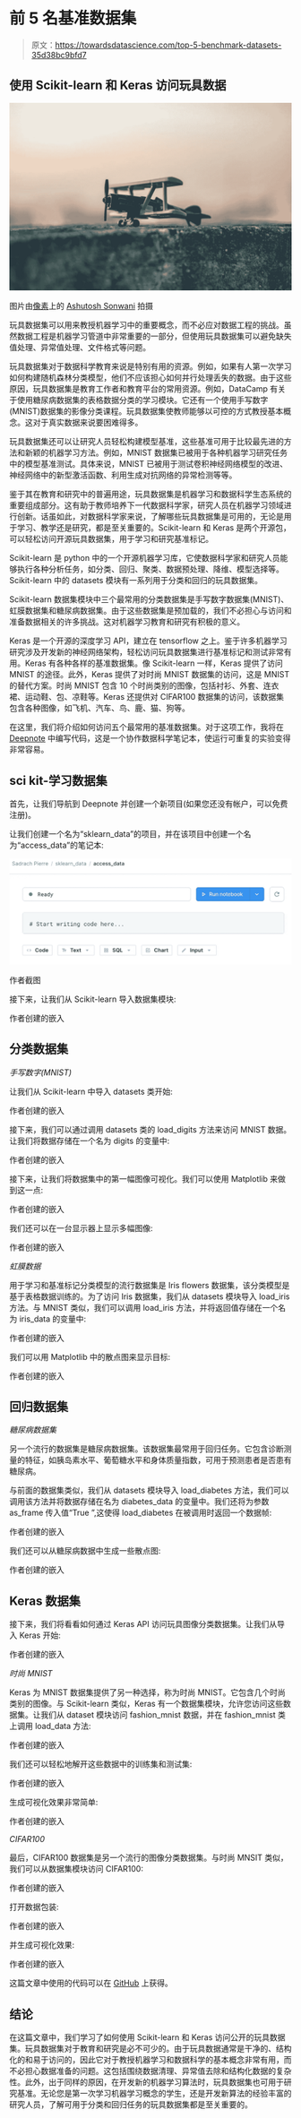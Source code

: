 # 前 5 名基准数据集

> 原文：<https://towardsdatascience.com/top-5-benchmark-datasets-35d38bc9bfd7>

## 使用 Scikit-learn 和 Keras 访问玩具数据

![](img/e9ce50b05379bc1315db1fde81d80717.png)

图片由[像素](https://www.pexels.com/photo/black-and-brown-wooden-plane-scale-model-1720957/)上的 [Ashutosh Sonwani](https://www.pexels.com/@ashutoshsonwani/) 拍摄

玩具数据集可以用来教授机器学习中的重要概念，而不必应对数据工程的挑战。虽然数据工程是机器学习管道中非常重要的一部分，但使用玩具数据集可以避免缺失值处理、异常值处理、文件格式等问题。

玩具数据集对于数据科学教育来说是特别有用的资源。例如，如果有人第一次学习如何构建随机森林分类模型，他们不应该担心如何并行处理丢失的数据。由于这些原因，玩具数据集是教育工作者和教育平台的常用资源。例如，DataCamp 有关于使用糖尿病数据集的表格数据分类的学习模块。它还有一个使用手写数字(MNIST)数据集的影像分类课程。玩具数据集使教师能够以可控的方式教授基本概念。这对于真实数据来说要困难得多。

玩具数据集还可以让研究人员轻松构建模型基准，这些基准可用于比较最先进的方法和新颖的机器学习方法。例如，MNIST 数据集已被用于各种机器学习研究任务中的模型基准测试。具体来说，MNIST 已被用于测试卷积神经网络模型的改进、神经网络中的新型激活函数、利用生成对抗网络的异常检测等等。

鉴于其在教育和研究中的普遍用途，玩具数据集是机器学习和数据科学生态系统的重要组成部分。这有助于教师培养下一代数据科学家，研究人员在机器学习领域进行创新。话虽如此，对数据科学家来说，了解哪些玩具数据集是可用的，无论是用于学习、教学还是研究，都是至关重要的。Scikit-learn 和 Keras 是两个开源包，可以轻松访问开源玩具数据集，用于学习和研究基准标记。

Scikit-learn 是 python 中的一个开源机器学习库，它使数据科学家和研究人员能够执行各种分析任务，如分类、回归、聚类、数据预处理、降维、模型选择等。Scikit-learn 中的 datasets 模块有一系列用于分类和回归的玩具数据集。

Scikit-learn 数据集模块中三个最常用的分类数据集是手写数字数据集(MNIST)、虹膜数据集和糖尿病数据集。由于这些数据集是预加载的，我们不必担心与访问和准备数据相关的许多挑战。这对机器学习教育和研究有积极的意义。

Keras 是一个开源的深度学习 API，建立在 tensorflow 之上。鉴于许多机器学习研究涉及开发新的神经网络架构，轻松访问玩具数据集进行基准标记和测试非常有用。Keras 有各种各样的基准数据集。像 Scikit-learn 一样，Keras 提供了访问 MNIST 的途径。此外，Keras 提供了对时尚 MNIST 数据集的访问，这是 MNIST 的替代方案。时尚 MNIST 包含 10 个时尚类别的图像，包括衬衫、外套、连衣裙、运动鞋、包、凉鞋等。Keras 还提供对 CIFAR100 数据集的访问，该数据集包含各种图像，如飞机、汽车、鸟、鹿、猫、狗等。

在这里，我们将介绍如何访问五个最常用的基准数据集。对于这项工作，我将在 [Deepnote](https://deepnote.com/) 中编写代码，这是一个协作数据科学笔记本，使运行可重复的实验变得非常容易。

## sci kit-学习数据集

首先，让我们导航到 Deepnote 并创建一个新项目(如果您还没有帐户，可以免费注册)。

让我们创建一个名为“sklearn_data”的项目，并在该项目中创建一个名为“access_data”的笔记本:

![](img/22ae9e54fb30de1279438ddce7b4c235.png)

作者截图

接下来，让我们从 Scikit-learn 导入数据集模块:

作者创建的嵌入

## 分类数据集

*手写数字(MNIST)*

让我们从 Scikit-learn 中导入 datasets 类开始:

作者创建的嵌入

接下来，我们可以通过调用 datasets 类的 load_digits 方法来访问 MNIST 数据。让我们将数据存储在一个名为 digits 的变量中:

作者创建的嵌入

接下来，让我们将数据集中的第一幅图像可视化。我们可以使用 Matplotlib 来做到这一点:

作者创建的嵌入

我们还可以在一台显示器上显示多幅图像:

作者创建的嵌入

*虹膜数据*

用于学习和基准标记分类模型的流行数据集是 Iris flowers 数据集，该分类模型是基于表格数据训练的。为了访问 Iris 数据集，我们从 datasets 模块导入 load_iris 方法。与 MNIST 类似，我们可以调用 load_iris 方法，并将返回值存储在一个名为 iris_data 的变量中:

作者创建的嵌入

我们可以用 Matplotlib 中的散点图来显示目标:

作者创建的嵌入

## 回归数据集

*糖尿病数据集*

另一个流行的数据集是糖尿病数据集。该数据集最常用于回归任务。它包含诊断测量的特征，如胰岛素水平、葡萄糖水平和身体质量指数，可用于预测患者是否患有糖尿病。

与前面的数据集类似，我们从 datasets 模块导入 load_diabetes 方法，我们可以调用该方法并将数据存储在名为 diabetes_data 的变量中。我们还将为参数 as_frame 传入值“True ”,这使得 load_diabetes 在被调用时返回一个数据帧:

作者创建的嵌入

我们还可以从糖尿病数据中生成一些散点图:

作者创建的嵌入

## Keras 数据集

接下来，我们将看看如何通过 Keras API 访问玩具图像分类数据集。让我们从导入 Keras 开始:

作者创建的嵌入

*时尚 MNIST*

Keras 为 MNIST 数据集提供了另一种选择，称为时尚 MNIST。它包含几个时尚类别的图像。与 Scikit-learn 类似，Keras 有一个数据集模块，允许您访问这些数据集。让我们从 dataset 模块访问 fashion_mnist 数据，并在 fashion_mnist 类上调用 load_data 方法:

作者创建的嵌入

我们还可以轻松地解开这些数据中的训练集和测试集:

作者创建的嵌入

生成可视化效果非常简单:

作者创建的嵌入

*CIFAR100*

最后，CIFAR100 数据集是另一个流行的图像分类数据集。与时尚 MNSIT 类似，我们可以从数据集模块访问 CIFAR100:

作者创建的嵌入

打开数据包装:

作者创建的嵌入

并生成可视化效果:

作者创建的嵌入

这篇文章中使用的代码可以在 [GitHub](https://github.com/spierre91/deepnote/blob/main/access_data.ipynb) 上获得。

## 结论

在这篇文章中，我们学习了如何使用 Scikit-learn 和 Keras 访问公开的玩具数据集。玩具数据集对于教育和研究是必不可少的。由于玩具数据通常是干净的、结构化的和易于访问的，因此它对于教授机器学习和数据科学的基本概念非常有用，而不必担心数据准备的问题。这包括围绕数据清理、异常值去除和结构化数据的复杂性。此外，出于同样的原因，在开发新的机器学习算法时，玩具数据集也可用于研究基准。无论您是第一次学习机器学习概念的学生，还是开发新算法的经验丰富的研究人员，了解可用于分类和回归任务的玩具数据集都是至关重要的。